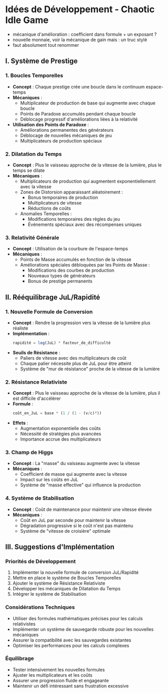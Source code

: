 # Idées de Développement - Chaotic Idle Game

- mécanique d'amélioration : coefficient dans formule + un exposant ? 
- nouvelle monnaie, voir la mécanique de gain mais : un truc stylé 
- faut absolument tout renommer

## I. Système de Prestige

### 1. Boucles Temporelles
- **Concept** : Chaque prestige crée une boucle dans le continuum espace-temps
- **Mécaniques** :
  - Multiplicateur de production de base qui augmente avec chaque boucle
  - Points de Paradoxe accumulés pendant chaque boucle
  - Déblocage progressif d'améliorations liées à la relativité
- **Utilisation des Points de Paradoxe** :
  - Améliorations permanentes des générateurs
  - Déblocage de nouvelles mécaniques de jeu
  - Multiplicateurs de production spéciaux

### 2. Dilatation du Temps
- **Concept** : Plus le vaisseau approche de la vitesse de la lumière, plus le temps se dilate
- **Mécaniques** :
  - Multiplicateurs de production qui augmentent exponentiellement avec la vitesse
  - Zones de Distorsion apparaissant aléatoirement :
    - Bonus temporaires de production
    - Multiplicateurs de vitesse
    - Réductions de coûts
  - Anomalies Temporelles :
    - Modifications temporaires des règles du jeu
    - Événements spéciaux avec des récompenses uniques

### 3. Relativité Générale
- **Concept** : Utilisation de la courbure de l'espace-temps
- **Mécaniques** :
  - Points de Masse accumulés en fonction de la vitesse
  - Améliorations spéciales débloquées par les Points de Masse :
    - Modifications des courbes de production
    - Nouveaux types de générateurs
    - Bonus de prestige permanents

## II. Rééquilibrage JuL/Rapidité

### 1. Nouvelle Formule de Conversion
- **Concept** : Rendre la progression vers la vitesse de la lumière plus réaliste
- **Implémentation** :
  ```javascript
  rapidité = log(JuL) * facteur_de_difficulté
  ```
- **Seuils de Résistance** :
  - Paliers de vitesse avec des multiplicateurs de coût
  - Chaque palier nécessite plus de JuL pour être atteint
  - Système de "mur de résistance" proche de la vitesse de la lumière

### 2. Résistance Relativiste
- **Concept** : Plus le vaisseau approche de la vitesse de la lumière, plus il est difficile d'accélérer
- **Formule** :
  ```javascript
  coût_en_JuL = base * (1 / (1 - (v/c)²))
  ```
- **Effets** :
  - Augmentation exponentielle des coûts
  - Nécessité de stratégies plus avancées
  - Importance accrue des multiplicateurs

### 3. Champ de Higgs
- **Concept** : La "masse" du vaisseau augmente avec la vitesse
- **Mécaniques** :
  - Coefficient de masse qui augmente avec la vitesse
  - Impact sur les coûts en JuL
  - Système de "masse effective" qui influence la production

### 4. Système de Stabilisation
- **Concept** : Coût de maintenance pour maintenir une vitesse élevée
- **Mécaniques** :
  - Coût en JuL par seconde pour maintenir la vitesse
  - Dégradation progressive si le coût n'est pas maintenu
  - Système de "vitesse de croisière" optimale

## III. Suggestions d'Implémentation

### Priorités de Développement
1. Implémenter la nouvelle formule de conversion JuL/Rapidité
2. Mettre en place le système de Boucles Temporelles
3. Ajouter le système de Résistance Relativiste
4. Développer les mécaniques de Dilatation du Temps
5. Intégrer le système de Stabilisation

### Considérations Techniques
- Utiliser des formules mathématiques précises pour les calculs relativistes
- Implémenter un système de sauvegarde robuste pour les nouvelles mécaniques
- Assurer la compatibilité avec les sauvegardes existantes
- Optimiser les performances pour les calculs complexes

### Équilibrage
- Tester intensivement les nouvelles formules
- Ajuster les multiplicateurs et les coûts
- Assurer une progression fluide et engageante
- Maintenir un défi intéressant sans frustration excessive 